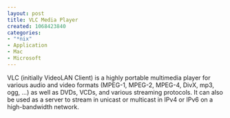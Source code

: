 ```yaml
--- 
layout: post
title: VLC Media Player
created: 1068423840
categories: 
- "*nix"
- Application
- Mac
- Microsoft
---
```

VLC (initially VideoLAN Client) is a highly portable multimedia player for various audio and video formats (MPEG-1, MPEG-2, MPEG-4, DivX, mp3, ogg, ...) as well as DVDs, VCDs, and various streaming protocols. It can also be used as a server to stream in unicast or multicast in IPv4 or IPv6 on a high-bandwidth network.
